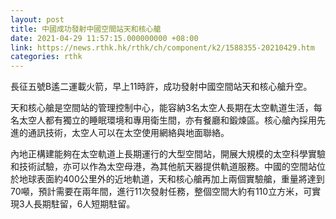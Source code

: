 ```yaml
---
layout: post
title: 中國成功發射中國空間站天和核心艙
date: 2021-04-29 11:57:15.000000000 +08:00
link: https://news.rthk.hk/rthk/ch/component/k2/1588355-20210429.htm
categories: rthk
---
```


長征五號B遙二運載火箭，早上11時許，成功發射中國空間站天和核心艙升空。

天和核心艙是空間站的管理控制中心，能容納3名太空人長期在太空軌道生活，每名太空人都有獨立的睡眠環境和專用衛生間，亦有餐廳和鍛煉區。核心艙內採用先進的通訊技術，太空人可以在太空使用網絡與地面聯絡。

內地正構建能夠在太空軌道上長期運行的大型空間站，開展大規模的太空科學實驗和技術試驗，亦可以作為太空母港，為其他航天器提供軌道服務。中國的空間站位於地球表面約400公里外的近地軌道，天和核心艙再加上兩個實驗艙，重量將達到70噸，預計需要在兩年間，進行11次發射任務，整個空間大約有110立方米，可實現3人長期駐留，6人短期駐留。
